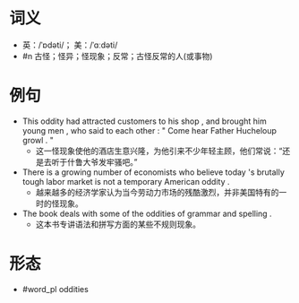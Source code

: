 # 词义
- 英：/ˈɒdəti/； 美：/ˈɑːdəti/
- #n 古怪；怪异；怪现象；反常；古怪反常的人(或事物)
# 例句
- This oddity had attracted customers to his shop , and brought him young men , who said to each other : " Come hear Father Hucheloup growl . "
	- 这一怪现象使他的酒店生意兴隆，为他引来不少年轻主顾，他们常说：“还是去听于什鲁大爷发牢骚吧。”
- There is a growing number of economists who believe today 's brutally tough labor market is not a temporary American oddity .
	- 越来越多的经济学家认为当今劳动力市场的残酷激烈，并非美国特有的一时的怪现象。
- The book deals with some of the oddities of grammar and spelling .
	- 这本书专讲语法和拼写方面的某些不规则现象。
# 形态
- #word_pl oddities
